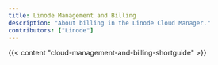 ```yaml
---
title: Linode Management and Billing
description: "About billing in the Linode Cloud Manager."
contributors: ["Linode"]
---
```


{{< content "cloud-management-and-billing-shortguide" >}}
